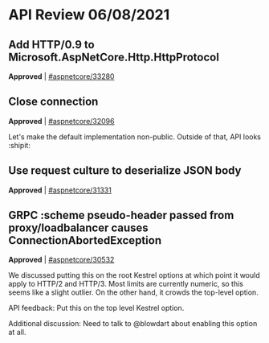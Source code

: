 # API Review 06/08/2021

## Add HTTP/0.9 to Microsoft.AspNetCore.Http.HttpProtocol

**Approved** | [#aspnetcore/33280](https://github.com/dotnet/aspnetcore/pull/33280)

## Close connection 

**Approved** | [#aspnetcore/32096](https://github.com/dotnet/aspnetcore/pull/32096#issuecomment-856902967)

Let's make the default implementation non-public. Outside of that, API looks :shipit: 
## Use request culture to deserialize JSON body 

**Approved** | [#aspnetcore/31331](https://github.com/dotnet/aspnetcore/pull/31331)

## GRPC :scheme pseudo-header passed from proxy/loadbalancer causes ConnectionAbortedException

**Approved** | [#aspnetcore/30532](https://github.com/dotnet/aspnetcore/issues/30532#issuecomment-856917570)

We discussed putting this on the root Kestrel options at which point it would apply to HTTP/2 and HTTP/3. Most limits are currently numeric, so this seems like a slight outlier. On the other hand, it crowds the top-level option.

API feedback: Put this on the top level Kestrel option.

Additional discussion: Need to talk to @blowdart about enabling this option at all.
